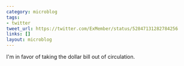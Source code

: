 ```yaml
---
category: microblog
tags:
- twitter
tweet_url: https://twitter.com/ExMember/status/52847131282784256
links: []
layout: microblog
---
```

I'm in favor of taking the dollar bill out of circulation.
